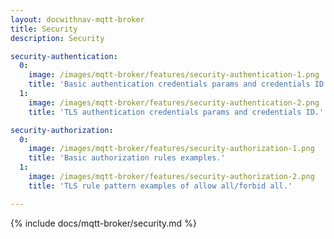 ```yaml
---
layout: docwithnav-mqtt-broker
title: Security
description: Security

security-authentication:
  0:
    image: /images/mqtt-broker/features/security-authentication-1.png
    title: 'Basic authentication credentials params and credentials ID.'
  1:
    image: /images/mqtt-broker/features/security-authentication-2.png
    title: 'TLS authentication credentials params and credentials ID.'  

security-authorization:
  0:
    image: /images/mqtt-broker/features/security-authorization-1.png
    title: 'Basic authorization rules examples.'
  1:
    image: /images/mqtt-broker/features/security-authorization-2.png
    title: 'TLS rule pattern examples of allow all/forbid all.'

---
```


{% include docs/mqtt-broker/security.md %}
